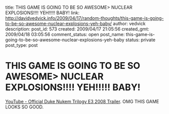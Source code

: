 title: THIS GAME IS GOING TO BE SO AWESOME>  NUCLEAR EXPLOSIONS!!!! YEH!!!!! BABY!
link: http://davidvedvick.info/2009/04/17/random-thoughts/this-game-is-going-to-be-so-awesome-nuclear-explosions-yeh-baby/
author: vedvick
description: 
post_id: 573
created: 2009/04/17 21:05:56
created_gmt: 2009/04/18 03:05:56
comment_status: open
post_name: this-game-is-going-to-be-so-awesome-nuclear-explosions-yeh-baby
status: private
post_type: post

# THIS GAME IS GOING TO BE SO AWESOME>  NUCLEAR EXPLOSIONS!!!! YEH!!!!! BABY!

[YouTube - Official Duke Nukem Trilogy E3 2008 Trailer](http://www.youtube.com/watch?v=6K00DCK1l98&eurl=http%3A%2F%2Fwii%2Eign%2Ecom%2Farticles%2F974%2F974141p1%2Ehtml&feature=player_embedded).  OMG THIS GAME LOOKS SO GOOD.